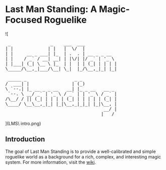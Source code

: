 # Last Man Standing: A Magic-Focused Roguelike

![
<pre>
 _               _    ___  ___
| |             | |   |  \/  |
| |     __ _ ___| |_  | .  . | __ _ _ __
| |    / _` / __| __| | |\/| |/ _` | '_ \
| |___| (_| \__ \ |_  | |  | | (_| | | | |
\_____/\__,_|___/\__| \_|  |_/\__,_|_| |_|

 _____ _                  _ _
/  ___| |                | (_)
\ `--.| |_ __ _ _ __   __| |_ _ __   __ _
 `--. \ __/ _` | '_ \ / _` | | '_ \ / _` |
/\__/ / || (_| | | | | (_| | | | | | (_| |
\____/ \__\__,_|_| |_|\__,_|_|_| |_|\__, |
									 __/ |
									|___/
</pre>
](LMS\ intro.png)

## Introduction

The goal of Last Man Standing is to provide a well-calibrated and simple
roguelike world as a background for a rich, complex, and interesting
magic system. For more information, visit the [wiki](https://github.com/christopherdumas/LMS/wiki).
